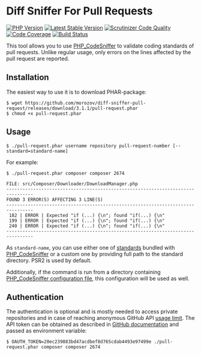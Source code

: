Diff Sniffer For Pull Requests
============================

[![PHP Version](https://img.shields.io/badge/php-%5E7.1-blue.svg)](https://packagist.org/packages/morozov/diff-sniffer-pull-request)
[![Latest Stable Version](https://poser.pugx.org/morozov/diff-sniffer-pull-request/v/stable)](https://packagist.org/packages/morozov/diff-sniffer-pull-request)
[![Scrutinizer Code Quality](https://scrutinizer-ci.com/g/morozov/diff-sniffer-pull-request/badges/quality-score.png)](https://scrutinizer-ci.com/g/morozov/diff-sniffer-pull-request/)
[![Code Coverage](https://scrutinizer-ci.com/g/morozov/diff-sniffer-pull-request/badges/coverage.png)](https://scrutinizer-ci.com/g/morozov/diff-sniffer-pull-request/)
[![Build Status](https://travis-ci.org/morozov/diff-sniffer-pull-request.png)](https://travis-ci.org/morozov/diff-sniffer-pull-request)

This tool allows you to use [PHP_CodeSniffer](https://github.com/squizlabs/PHP_CodeSniffer) to validate coding standards of pull requests. Unlike regular usage, only errors on the lines affected by the pull request are reported.

Installation
------------

The easiest way to use it is to download PHAR-package:
```
$ wget https://github.com/morozov/diff-sniffer-pull-request/releases/download/3.1.1/pull-request.phar
$ chmod +x pull-request.phar
```

Usage
-----
```
$ ./pull-request.phar username repository pull-request-number [--standard=standard-name]
```
For example:
```
$ ./pull-request.phar composer composer 2674

FILE: src/Composer/Downloader/DownloadManager.php
--------------------------------------------------------------------------------
FOUND 3 ERROR(S) AFFECTING 3 LINE(S)
--------------------------------------------------------------------------------
 182 | ERROR | Expected "if (...) {\n"; found "if(...) {\n"
 199 | ERROR | Expected "if (...) {\n"; found "if(...) {\n"
 240 | ERROR | Expected "if (...) {\n"; found "if(...) {\n"
--------------------------------------------------------------------------------
```
As `standard-name`, you can use either one of [standards](https://github.com/squizlabs/PHP_CodeSniffer/tree/master/CodeSniffer/Standards) bundled with [PHP_CodeSniffer](https://github.com/squizlabs/PHP_CodeSniffer) or a custom one by providing full path to the standard directory. PSR2 is used by default.

Additionally, if the command is run from a directory containing [PHP_CodeSniffer configuration file](https://github.com/squizlabs/PHP_CodeSniffer/wiki/Advanced-Usage#using-a-default-configuration-file), this configuration will be used as well.

Authentication
--------------

The authentication is optional and is mostly needed to access private repositories and in case of reaching anonymous GitHub API [usage limit](https://developer.github.com/v3/#rate-limiting). The API token can be obtained as described in [GitHub documentation](https://github.com/blog/1509-personal-api-tokens) and passed as environment variable:

```
$ OAUTH_TOKEN=20ec239883bd47acdbef8d765cdab4493e97499e ./pull-request.phar composer composer 2674
```
